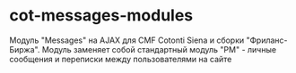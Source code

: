 # cot-messages-modules
Модуль "Messages" на AJAX для CMF Cotonti Siena и сборки "Фриланс-Биржа". Модуль заменяет собой стандартный модуль "PM" - личные сообщения и переписки между пользователями на сайте
